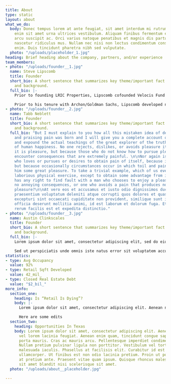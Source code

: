 ```yaml
---
title: About
type: static
layout: about
what_we_do:
  body: Donec tempus lorem at ante feugiat, sit amet interdum mi rutrum. Morbi ultrices
    enim sit amet urna ultrices vestibulum. Aliquam finibus fermentum enim, non porta
    arcu suscipit ac. Orci varius natoque penatibus et magnis dis parturient montes,
    nascetur ridiculus mus. Nullam nec nisi non lectus condimentum consequat eu ut
    enim. Duis tincidunt pharetra nibh sed vulputate.
  photo: "/uploads/placeholder_1.jpg"
heading: Brief heading about the company, partners, and/or experience
team_members:
- photo: "/uploads/founder__1.jpg"
  name: Steve Lipscomb
  title: Founder
  short_bio: A short sentence that summarizes key theme/important fact about career
    and background.
  full_bio: |-
    Prior to founding LRIC Properties, Lipscomb cofounded Velocis Fund I in 2010, a Dallas-based private equity real estate investment company, and was involved in the acquisition, financing and asset management of 15 properties that total more than $300 million in assets under management. Included in this was the acquisition of 4 shopping centers totaling $117 million in acquisition costs. From 2001 to 2010 he was the National Director of Archon Retail, a Goldman Sachs Company, where he was responsible for the company’s overall acquisition, development and asset management of retail properties. Under his direction, Archon Retail grew to include five regional offices across the U.S. and a team of over 20 real estate professionals. During this time he was responsible for development and redevelopment of over four million square feet of shopping centers.

    Prior to his tenure with Archon/Goldman Sachs, Lipscomb developed numerous shopping centers across the U.S. as a development partner with North American Properties (1992-1999) and Lincoln Property Company (1980-1989). During that time frame he developed over 15 shopping centers and numerous single tenant build to suits.
- photo: "/uploads/founder__2.jpg"
  name: Tabb Neblett
  title: Founder
  short_bio: A short sentence that summarizes key theme/important fact about career
    and background.
  full_bio: "But I must explain to you how all this mistaken idea of denouncing pleasure
    and praising pain was born and I will give you a complete account of the system,
    and expound the actual teachings of the great explorer of the truth, the master-builder
    of human happiness. No one rejects, dislikes, or avoids pleasure itself, because
    it is pleasure, but because those who do not know how to pursue pleasure rationally
    encounter consequences that are extremely painful. \n\nNor again is there anyone
    who loves or pursues or desires to obtain pain of itself, because it is pain,
    but because occasionally circumstances occur in which toil and pain can procure
    him some great pleasure. To take a trivial example, which of us ever undertakes
    laborious physical exercise, except to obtain some advantage from it? But who
    has any right to find fault with a man who chooses to enjoy a pleasure that has
    no annoying consequences, or one who avoids a pain that produces no resultant
    pleasure?\n\nAt vero eos et accusamus et iusto odio dignissimos ducimus qui blanditiis
    praesentium voluptatum deleniti atque corrupti quos dolores et quas molestias
    excepturi sint occaecati cupiditate non provident, similique sunt in culpa qui
    officia deserunt mollitia animi, id est laborum et dolorum fuga. Et harum quidem
    rerum facilis est et expedita distinctio."
- photo: "/uploads/founder__3.jpg"
  name: Austin Clinkscales
  title: Founder
  short_bio: A short sentence that summarizes key theme/important fact about career
    and background.
  full_bio: |-
    Lorem ipsum dolor sit amet, consectetur adipiscing elit, sed do eiusmod tempor incididunt ut labore et dolore magna aliqua. Ut enim ad minim veniam, quis nostrud exercitation ullamco laboris nisi ut aliquip ex ea commodo consequat. Duis aute irure dolor in reprehenderit in voluptate velit esse cillum dolore eu fugiat nulla pariatur. Excepteur sint occaecat cupidatat non proident, sunt in culpa qui officia deserunt mollit anim id est laborum.

    Sed ut perspiciatis unde omnis iste natus error sit voluptatem accusantium doloremque laudantium, totam rem aperiam, eaque ipsa quae ab illo inventore veritatis et quasi architecto beatae vitae dicta sunt explicabo. Nemo enim ipsam voluptatem quia voluptas sit aspernatur aut odit aut fugit, sed quia consequuntur magni dolores eos qui ratione voluptatem sequi nesciunt. Neque porro quisquam est, qui dolorem ipsum quia dolor sit amet, consectetur, adipisci velit, sed quia non numquam eius modi tempora incidunt ut labore et dolore magnam aliquam quaerat voluptatem. Ut enim ad minima veniam, quis nostrum exercitationem ullam corporis suscipit laboriosam, nisi ut aliquid ex ea commodi consequatur? Quis autem vel eum iure reprehenderit qui in ea voluptate velit esse quam nihil molestiae consequatur, vel illum qui dolorem eum fugiat quo voluptas nulla pariatur?
statistics:
- type: Avg Occupancy
  value: 92%
- type: Retail Sqft Developed
  value: 42_mil_
- type: Closed Real Estate Debt
  value: "$2_bil_"
more_info:
  section_one:
    heading: Is “Retail Is Dying”?
    body: |-
      Lorem ipsum dolor sit amet, consectetur adipiscing elit. Aenean nec purus vel lorem lacinia feugiat. Aenean enim quam, tincidunt congue sapien eu, efficitur porta mauris. Cras ac mauris arcu. Pellentesque imperdiet condimentum hendrerit. Nullam pretium pulvinar ligula non porttitor. Vestibulum vel tortor vel purus malesuada iaculis. Phasellus at facilisis elit. Curabitur id est ac lacus molestie ullamcorper. Ut finibus est non odio lacinia pretium. Proin ut porta tellus, at pretium ante. Praesent vitae quam ipsum. Quisque rhoncus malesuada arcu, sit amet blandit nisi scelerisque sit amet.

      Here are some edits
  section_two:
    heading: Opportunities In Texas
    body: Lorem ipsum dolor sit amet, consectetur adipiscing elit. Aenean nec purus
      vel lorem lacinia feugiat. Aenean enim quam, tincidunt congue sapien eu, efficitur
      porta mauris. Cras ac mauris arcu. Pellentesque imperdiet condimentum hendrerit.
      Nullam pretium pulvinar ligula non porttitor. Vestibulum vel tortor vel purus
      malesuada iaculis. Phasellus at facilisis elit. Curabitur id est ac lacus molestie
      ullamcorper. Ut finibus est non odio lacinia pretium. Proin ut porta tellus,
      at pretium ante. Praesent vitae quam ipsum. Quisque rhoncus malesuada arcu,
      sit amet blandit nisi scelerisque sit amet.
  photo: "/uploads/about__placeholder.jpg"

---
```

